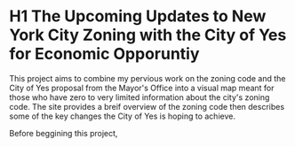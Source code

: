 # H1 The Upcoming Updates to New York City Zoning with the City of Yes for Economic Opporuntiy
This project aims to combine my pervious work on the zoning code and the City of Yes proposal from the Mayor's Office into a visual map meant for those who have zero to very limited information about the city's zoning code. The site provides a breif overview of the zoning code then describes some of the key changes the City of Yes is hoping to achieve. 

Before beggining this project, 